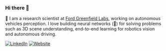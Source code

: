 ### Hi there 👋

🤖 I am a research scientist at [Ford Greenfield Labs](https://corporate.ford.com/operations/locations/silicon-valley.html), working on autonomous vehicles perception. I love building neural networks (🧠) for solving problems such as 3D scene understanding, end-to-end learning for robotics vision and autonomous driving.

<!-- [![GitHub](https://img.shields.io/badge/GitHub-100000?style=for-the-badge&logo=github&logoColor=white)](https://github.com/towardsautonomy) -->
[![LinkedIn](https://img.shields.io/badge/LinkedIn-0077B5?style=for-the-badge&logo=linkedin)](https://www.linkedin.com/in/ShubShrivastava/)
[![Website](https://img.shields.io/badge/website-000000?style=for-the-badge&logo=About.me&logoColor=white)](https://www.towardsautonomy.com/)


<!-- ![Shubhams's github stats](https://github-readme-stats.vercel.app/api?username=towardsautonomy&show_icons=true) -->
